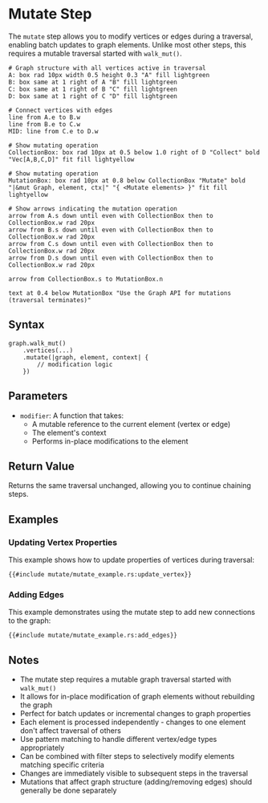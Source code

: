 # Mutate Step

The `mutate` step allows you to modify vertices or edges during a traversal, enabling batch updates to graph elements.
Unlike most other steps, this requires a mutable traversal started with `walk_mut()`.

```pikchr
# Graph structure with all vertices active in traversal
A: box rad 10px width 0.5 height 0.3 "A" fill lightgreen
B: box same at 1 right of A "B" fill lightgreen
C: box same at 1 right of B "C" fill lightgreen
D: box same at 1 right of C "D" fill lightgreen

# Connect vertices with edges
line from A.e to B.w
line from B.e to C.w
MID: line from C.e to D.w

# Show mutating operation
CollectionBox: box rad 10px at 0.5 below 1.0 right of D "Collect" bold "Vec[A,B,C,D]" fit fill lightyellow

# Show mutating operation
MutationBox: box rad 10px at 0.8 below CollectionBox "Mutate" bold "|&mut Graph, element, ctx|" "{ <Mutate elements> }" fit fill lightyellow

# Show arrows indicating the mutation operation
arrow from A.s down until even with CollectionBox then to CollectionBox.w rad 20px
arrow from B.s down until even with CollectionBox then to CollectionBox.w rad 20px
arrow from C.s down until even with CollectionBox then to CollectionBox.w rad 20px
arrow from D.s down until even with CollectionBox then to CollectionBox.w rad 20px

arrow from CollectionBox.s to MutationBox.n 

text at 0.4 below MutationBox "Use the Graph API for mutations (traversal terminates)"
```

## Syntax

```rust,noplayground
graph.walk_mut()
    .vertices(...)
    .mutate(|graph, element, context| {
        // modification logic
    })
```

## Parameters

- `modifier`: A function that takes:
    - A mutable reference to the current element (vertex or edge)
    - The element's context
    - Performs in-place modifications to the element

## Return Value

Returns the same traversal unchanged, allowing you to continue chaining steps.

## Examples

### Updating Vertex Properties

This example shows how to update properties of vertices during traversal:

```rust,noplayground
{{#include mutate/mutate_example.rs:update_vertex}}
```

### Adding Edges

This example demonstrates using the mutate step to add new connections to the graph:

```rust,noplayground
{{#include mutate/mutate_example.rs:add_edges}}
```

## Notes

- The mutate step requires a mutable graph traversal started with `walk_mut()`
- It allows for in-place modification of graph elements without rebuilding the graph
- Perfect for batch updates or incremental changes to graph properties
- Each element is processed independently - changes to one element don't affect traversal of others
- Use pattern matching to handle different vertex/edge types appropriately
- Can be combined with filter steps to selectively modify elements matching specific criteria
- Changes are immediately visible to subsequent steps in the traversal
- Mutations that affect graph structure (adding/removing edges) should generally be done separately